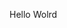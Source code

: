Hello Wolrd






















































































































































































































































































































































































































































































































































































































































































































































































































































































































































































































































































































































































































































































































































































































































































































































































































































































































































































































































































































































































































































































































































































































































































































































































































































































































































































































































































































































































































































































































































































